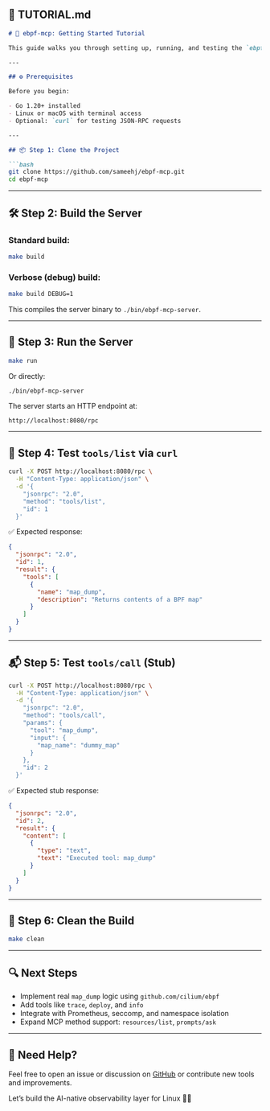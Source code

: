 ## 📘 TUTORIAL.md

````markdown
# 🐝 ebpf-mcp: Getting Started Tutorial

This guide walks you through setting up, running, and testing the `ebpf-mcp` server — a lightweight, AI-compatible eBPF server that speaks the [Model Context Protocol (MCP)](https://github.com/modelcontextprotocol/spec).

---

## ⚙️ Prerequisites

Before you begin:

- Go 1.20+ installed
- Linux or macOS with terminal access
- Optional: `curl` for testing JSON-RPC requests

---

## 📦 Step 1: Clone the Project

```bash
git clone https://github.com/sameehj/ebpf-mcp.git
cd ebpf-mcp
````

---

## 🛠️ Step 2: Build the Server

### Standard build:

```bash
make build
```

### Verbose (debug) build:

```bash
make build DEBUG=1
```

This compiles the server binary to `./bin/ebpf-mcp-server`.

---

## 🚀 Step 3: Run the Server

```bash
make run
```

Or directly:

```bash
./bin/ebpf-mcp-server
```

The server starts an HTTP endpoint at:

```
http://localhost:8080/rpc
```

---

## 🧪 Step 4: Test `tools/list` via `curl`

```bash
curl -X POST http://localhost:8080/rpc \
  -H "Content-Type: application/json" \
  -d '{
    "jsonrpc": "2.0",
    "method": "tools/list",
    "id": 1
  }'
```

✅ Expected response:

```json
{
  "jsonrpc": "2.0",
  "id": 1,
  "result": {
    "tools": [
      {
        "name": "map_dump",
        "description": "Returns contents of a BPF map"
      }
    ]
  }
}
```

---

## 📬 Step 5: Test `tools/call` (Stub)

```bash
curl -X POST http://localhost:8080/rpc \
  -H "Content-Type: application/json" \
  -d '{
    "jsonrpc": "2.0",
    "method": "tools/call",
    "params": {
      "tool": "map_dump",
      "input": {
        "map_name": "dummy_map"
      }
    },
    "id": 2
  }'
```

✅ Expected stub response:

```json
{
  "jsonrpc": "2.0",
  "id": 2,
  "result": {
    "content": [
      {
        "type": "text",
        "text": "Executed tool: map_dump"
      }
    ]
  }
}
```

---

## 🧼 Step 6: Clean the Build

```bash
make clean
```

---

## 🔍 Next Steps

* Implement real `map_dump` logic using `github.com/cilium/ebpf`
* Add tools like `trace`, `deploy`, and `info`
* Integrate with Prometheus, seccomp, and namespace isolation
* Expand MCP method support: `resources/list`, `prompts/ask`

---

## 🧠 Need Help?

Feel free to open an issue or discussion on [GitHub](https://github.com/sameehj/ebpf-mcp) or contribute new tools and improvements.

Let’s build the AI-native observability layer for Linux 🐧🚀

```